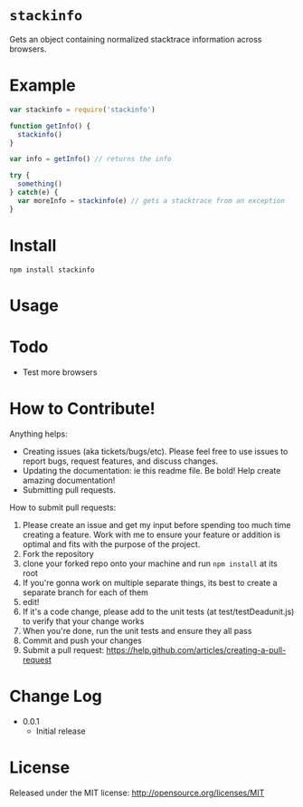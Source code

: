 `stackinfo`
========

Gets an object containing normalized stacktrace information across browsers.

Example
=======

```javascript
var stackinfo = require('stackinfo')

function getInfo() {
  stackinfo()
}

var info = getInfo() // returns the info

try {
  something()
} catch(e) {
  var moreInfo = stackinfo(e) // gets a stacktrace from an exception
}
```

Install
=======

```
npm install stackinfo
```

Usage
=====


Todo
====

* Test more browsers

How to Contribute!
============

Anything helps:

* Creating issues (aka tickets/bugs/etc). Please feel free to use issues to report bugs, request features, and discuss changes.
* Updating the documentation: ie this readme file. Be bold! Help create amazing documentation!
* Submitting pull requests.

How to submit pull requests:

1. Please create an issue and get my input before spending too much time creating a feature. Work with me to ensure your feature or addition is optimal and fits with the purpose of the project.
2. Fork the repository
3. clone your forked repo onto your machine and run `npm install` at its root
4. If you're gonna work on multiple separate things, its best to create a separate branch for each of them
5. edit!
6. If it's a code change, please add to the unit tests (at test/testDeadunit.js) to verify that your change works
7. When you're done, run the unit tests and ensure they all pass
8. Commit and push your changes
9. Submit a pull request: https://help.github.com/articles/creating-a-pull-request

Change Log
=========

* 0.0.1
  * Initial release

License
=======
Released under the MIT license: http://opensource.org/licenses/MIT
